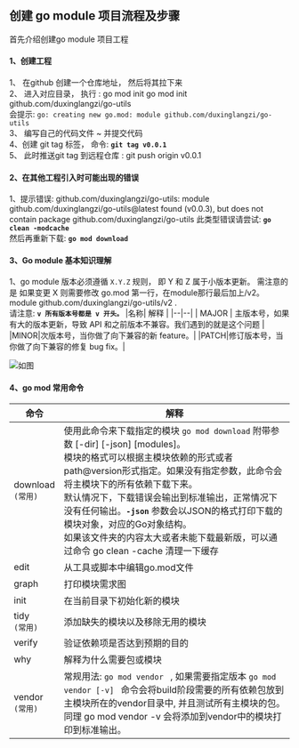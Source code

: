 ##  创建 go module 项目流程及步骤
首先介绍创建go module 项目工程

#### 1、创建工程
1、 在github 创建一个仓库地址， 然后将其拉下来<br>
2、 进入对应目录， 执行 : go mod init go mod init github.com/duxinglangzi/go-utils <br>
会提示:  `go: creating new go.mod: module github.com/duxinglangzi/go-utils`   <br>
3、 编写自己的代码文件 ~  并提交代码 <br> 
4、创建 git tag 标签， 命令:   **` git tag v0.0.1 `**  <br> 
5、 此时推送git tag 到远程仓库 : git push origin v0.0.1  <br> 


#### 2、在其他工程引入时可能出现的错误
1、提示错误: github.com/duxinglangzi/go-utils: module github.com/duxinglangzi/go-utils@latest found (v0.0.3), but does not contain package github.com/duxinglangzi/go-utils
此类型错误请尝试: **`go clean -modcache  `**    
然后再重新下载: **`go mod download  `**


#### 3、Go module 基本知识理解
1、go module 版本必须遵循 `X.Y.Z` 规则， 即  Y 和 Z 属于小版本更新。 需注意的是 如果变更 X 则需要修改 go.mod 第一行，在module那行最后加上/v2。module github.com/duxinglangzi/go-utils/v2 .  
请注意:  **`v 所有版本号都是 v 开头。`**
|名称| 解释  |
|--|--|
| MAJOR | 主版本号，如果有大的版本更新，导致 API 和之前版本不兼容。我们遇到的就是这个问题 |
|MINOR|次版本号，当你做了向下兼容的新 feature。|
|PATCH|修订版本号，当你做了向下兼容的修复 bug fix。|

![如图](https://img-blog.csdnimg.cn/20210320115657601.png?x-oss-process=image/watermark,type_ZmFuZ3poZW5naGVpdGk,shadow_10,text_aHR0cHM6Ly9ibG9nLmNzZG4ubmV0L3UwMTAwMjUyOTQ=,size_16,color_FFFFFF,t_70#pic_center)

#### 4、go mod 常用命令 

|  命令 | 解释  |
|--|--|
| download <br> `(常用)` | 使用此命令来下载指定的模块 `go mod download` 附带参数 [-dir] [-json] [modules]。<br> 模块的格式可以根据主模块依赖的形式或者path@version形式指定。如果没有指定参数，此命令会将主模块下的所有依赖下载下来。<br> 默认情况下，下载错误会输出到标准输出，正常情况下没有任何输出。**`-json`** 参数会以JSON的格式打印下载的模块对象，对应的Go对象结构。<br> 如果该文件夹的内容太大或者未能下载最新版，可以通过命令 go clean -cache 清理一下缓存 |
| edit | 从工具或脚本中编辑go.mod文件 |
| graph | 打印模块需求图 |
| init | 在当前目录下初始化新的模块 |
| tidy  <br> `(常用)`| 添加缺失的模块以及移除无用的模块 |
| verify | 验证依赖项是否达到预期的目的 |
| why | 解释为什么需要包或模块 |
|vendor <br> `(常用)` | 常规用法: `go mod vendor ` , 如果需要指定版本 `go mod vendor [-v] ` 命令会将build阶段需要的所有依赖包放到主模块所在的vendor目录中, 并且测试所有主模块的包。<br>同理 go mod vendor -v 会将添加到vendor中的模块打印到标准输出。 |

